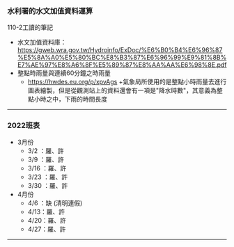 ### 水利署的水文加值資料運算
110-2工讀的筆記


+ 水文加值資料庫： https://gweb.wra.gov.tw/Hydroinfo/ExDoc/%E6%B0%B4%E6%96%87%E5%8A%A0%E5%80%BC%E8%B3%87%E6%96%99%E9%81%8B%E7%AE%97%E8%A6%8F%E5%89%87%E8%AA%AA%E6%98%8E.pdf
+ 整點時雨量與連續60分鐘之時雨量
   + https://hwdes.eu.org/p/xpvAgs
+氣象局所使用的是整點小時雨量去進行圖表繪製，但是從觀測站上的資料還會有一項是"降水時數"，其意義為整點小時之中，下雨的時間長度

----

### 2022班表

+ 3月份
  + 3/2 ：羅、許
  + 3/9 ：羅、許
  + 3/16 ：羅、許
  + 3/23 ：羅、許
  + 3/30 ：羅、許
+ 4月份
  + 4/6 ：缺 (清明連假)
  + 4/13：羅、許
  + 4/20：羅、許
  + 4/27：羅、許

----
